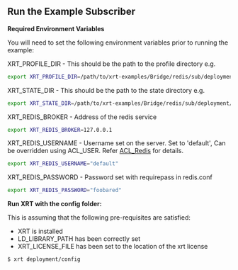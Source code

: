 ## Run the Example Subscriber

**Required Environment Variables**

You will need to set the following environment variables prior to running the example:

XRT_PROFILE_DIR - This should be the path to the profile directory e.g.

```bash
export XRT_PROFILE_DIR=/path/to/xrt-examples/Bridge/redis/sub/deployment/profiles/
```

XRT_STATE_DIR - This should be the path to the state directory e.g.

```bash
export XRT_STATE_DIR=/path/to/xrt-examples/Bridge/redis/sub/deployment/state/
```

XRT_REDIS_BROKER - Address of the redis service

```bash
export XRT_REDIS_BROKER=127.0.0.1
```

XRT_REDIS_USERNAME - Username set on the server. Set to 'default', Can be overridden using ACL_USER.
Refer [ACL_Redis](https://redis.io/docs/management/security/acl/) for details.

```bash
export XRT_REDIS_USERNAME="default"
```

XRT_REDIS_PASSWORD - Password set with requirepass in redis.conf

```bash
export XRT_REDIS_PASSWORD="foobared"
```

**Run XRT with the config folder:**

This is assuming that the following pre-requisites are satisfied:

* XRT is installed
* LD_LIBRARY_PATH has been correctly set
* XRT_LICENSE_FILE has been set to the location of the xrt license

```bash
$ xrt deployment/config
```
